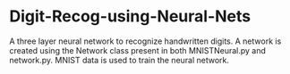 # Digit-Recog-using-Neural-Nets
A three layer neural network to recognize handwritten digits.
A network is created using the Network class present in both MNISTNeural.py and network.py.
MNIST data is used to train the neural network.

